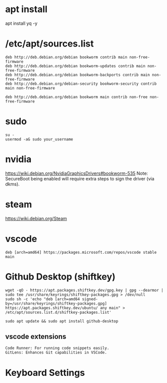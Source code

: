 # apt install
apt install yq -y

# /etc/apt/sources.list
```
deb http://deb.debian.org/debian bookworm contrib main non-free-firmware
deb http://deb.debian.org/debian bookworm-updates contrib main non-free-firmware
deb http://deb.debian.org/debian bookworm-backports contrib main non-free-firmware
deb http://deb.debian.org/debian-security bookworm-security contrib main non-free-firmware

deb http://deb.debian.org/debian bookworm main contrib non-free non-free-firmware

```

# sudo
```
su -
usermod -aG sudo your_username
```

# nvidia
https://wiki.debian.org/NvidiaGraphicsDrivers#bookworm-535
Note: SecureBoot being enabled will require extra steps to sign the driver (via dkms).

# steam

https://wiki.debian.org/Steam

# vscode
``` /etc/apt/sources.d/
deb [arch=amd64] https://packages.microsoft.com/repos/vscode stable main
```

# Github Desktop (shiftkey)
```
wget -qO - https://apt.packages.shiftkey.dev/gpg.key | gpg --dearmor | sudo tee /usr/share/keyrings/shiftkey-packages.gpg > /dev/null
sudo sh -c 'echo "deb [arch=amd64 signed-by=/usr/share/keyrings/shiftkey-packages.gpg] https://apt.packages.shiftkey.dev/ubuntu/ any main" > /etc/apt/sources.list.d/shiftkey-packages.list'

sudo apt update && sudo apt install github-desktop
```

## vscode extensions
    Code Runner: For running code snippets easily.
    GitLens: Enhances Git capabilities in VSCode.

# Keyboard Settings
